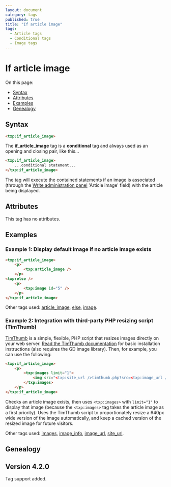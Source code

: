 ```yaml
---
layout: document
category: tags
published: true
title: "If article image"
tags:
  - Article tags
  - Conditional tags
  - Image tags
---
```


# If article image

On this page:

* [Syntax](#user-content-syntax)
* [Attributes](#user-content-attributes)
* [Examples](#user-content-examples)
* [Genealogy](#user-content-genealogy)

## Syntax

~~~ html
<txp:if_article_image>
~~~

The **if_article_image** tag is a __conditional__ tag and always used as an opening and closing pair, like this...

~~~ html
<txp:if_article_image>
    ...conditional statement...
</txp:if_article_image>
~~~

The tag will execute the contained statements if an image is associated (through the [Write administration panel](../administration/write-panel) 'Article image' field) with the article being displayed.

## Attributes

This tag has no attributes.

## Examples

### Example 1: Display default image if no article image exists

~~~ html
<txp:if_article_image>
    <p>
        <txp:article_image />
    </p>
<txp:else />
    <p>
        <txp:image id="5" />
    </p>
</txp:if_article_image>
~~~

Other tags used: [article_image](article-image), [else](else), [image](image).

### Example 2: Integration with third-party PHP resizing script (TimThumb)

[TimThumb](http://www.binarymoon.co.uk/projects/timthumb/) is a simple, flexible, PHP script that resizes images directly on your web server. [Read the TimThumb documentation](http://www.binarymoon.co.uk/2010/08/timthumb/) for basic installation instructions (also requires the GD image library). Then, for example, you can use the following:

~~~ html
<txp:if_article_image>
    <p>
        <txp:images limit="1">
            <img src="<txp:site_url />timthumb.php?src=<txp:image_url />&amp;w=640" alt="<txp:image_info type='alt' />">
        </txp:images>
    </p>
</txp:if_article_image>
~~~

Checks an article image exists, then uses `<txp:images>` with `limit="1"` to display that image (because the `<txp:images>` tag takes the article image as a first priority). Uses the TimThumb script to proportionately resize a 640px wide version of the image automatically, and keep a cached version of the resized image for future visitors.

Other tags used: [images](images), [image_info](image-info), [image_url](image-url), [site_url](site-url).

## Genealogy

## Version 4.2.0

Tag support added.
